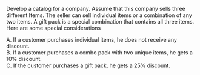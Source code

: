 Develop a catalog for a company. Assume that this company sells three different Items. The seller can sell individual items or a combination of any two items. A gift pack is a special combination that contains all three items. Here are some special considerations  

A. If a customer purchases individual items, he does not receive any discount.  
B. If a customer purchases a combo pack with two unique items, he gets a 10% discount.  
C. If the customer purchases a gift pack, he gets a 25% discount. 